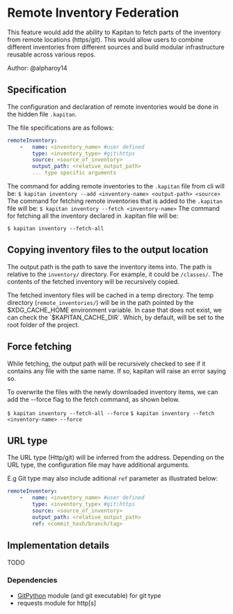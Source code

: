 # Remote Inventory Federation

This feature would add the ability to Kapitan to fetch parts of the inventory from remote locations (https/git). This would allow users to combine different inventories from different sources and build modular infrastructure reusable across various repos.


Author: @alpharoy14

## Specification

The configuration and declaration of remote inventories would be done in the hidden file `​.kapitan`.

The file specifications are as follows:

```yaml
remoteInventory:
    -   name: <inventory_name> #user defined
        type: <inventory_type> #git\https
        source: <source_of_inventory>
        output_path: <relative_output_path>
        ... type specific arguments
```
The command for adding remote inventories to the `.kapitan` file from cli will be:
```$ kapitan inventory --add <inventory-name> <output-path> <source> ```
The command for fetching remote inventories that is added to the `.kapitan` file will be:
``` $ kapitan inventory --fetch <inventory-name> ```
The command for fetching all the inventory declared in .kapitan file will be:

```$ kapitan inventory --fetch-all```

## Copying inventory files to the output location
The output path is the path to save the inventory items into. The path is relative to the `inventory/` directory. For example, it could be `/classes/`. The contents of the fetched inventory will be recursively copied.

The fetched inventory files will be cached in a temp directory.
The temp directory (`remote_inventories/`) will be in the path pointed by the $XDG_CACHE_HOME environment variable. In case that does not exist, we can check the `$KAPITAN_CACHE_DIR`. Which, by default, will be set to the root folder of the project.

## Force fetching
While fetching, the output path will be recursively checked to see if it contains any file with the same name. If so, kapitan will raise an error saying so.

To overwrite the files with the newly downloaded inventory items, we can add the --force flag to the fetch command, as shown below.

`$ kapitan inventory --fetch-all --force`
`$ kapitan inventory --fetch <inventory-name> --force`

## URL type
The URL type (Http/git) will be inferred from the <source> address. Depending on the URL type, the configuration file may have additional arguments.

E.g Git type may also include aditional `ref` parameter as illustrated below:

```yaml
remoteInventory:
    -   name: <inventory_name> #user defined
        type: <inventory_type> #git\https
        source: <source_of_inventory>
        output_path: <relative_output_path>
        ref: <commit_hash/branch/tag>
```

## Implementation details
TODO

### Dependencies

- [GitPython](https://github.com/gitpython-developers/GitPython) module (and git executable) for git type
- requests module for http[s]
